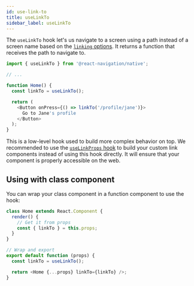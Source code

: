 ```yaml
---
id: use-link-to
title: useLinkTo
sidebar_label: useLinkTo
---
```


The `useLinkTo` hook let's us navigate to a screen using a path instead of a screen name based on the [`linking` options](navigation-container.md#linking). It returns a function that receives the path to navigate to.

```js
import { useLinkTo } from '@react-navigation/native';

// ...

function Home() {
  const linkTo = useLinkTo();

  return (
    <Button onPress={() => linkTo('/profile/jane')}>
      Go to Jane's profile
    </Button>
  );
}
```

This is a low-level hook used to build more complex behavior on top. We recommended to use the [`useLinkProps` hook](use-link-props.md) to build your custom link components instead of using this hook directly. It will ensure that your component is properly accessible on the web.

## Using with class component

You can wrap your class component in a function component to use the hook:

```js
class Home extends React.Component {
  render() {
    // Get it from props
    const { linkTo } = this.props;
  }
}

// Wrap and export
export default function (props) {
  const linkTo = useLinkTo();

  return <Home {...props} linkTo={linkTo} />;
}
```
